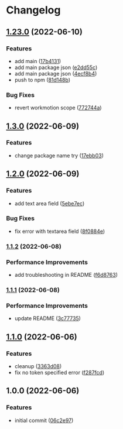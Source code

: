 # Changelog

## [1.23.0](https://github.com/AbdallahBedir/design-system/compare/v1.22.0...v1.23.0) (2022-06-10)


### Features

* add main ([17b4131](https://github.com/AbdallahBedir/design-system/commit/17b4131f0855e28e4304e5518ed68ef856b4b90c))
* add main package json ([e2dd55c](https://github.com/AbdallahBedir/design-system/commit/e2dd55cbbe6a15bff7d1f8dfc9c3dcff7f4f7a68))
* add main package json ([4ecf8b4](https://github.com/AbdallahBedir/design-system/commit/4ecf8b4e9542393e530777dc2865ba7ee7ebedc6))
* push to npm ([81d148b](https://github.com/AbdallahBedir/design-system/commit/81d148ba1e065c489d8b133395ceceac0ae84d32))

### Bug Fixes

* revert workmotion scope ([772744a](https://github.com/workmotion/design-system/commit/772744a2b9d5a4d768d4e5b4c9c37af76ab40422))

## [1.3.0](https://github.com/workmotion/design-system/compare/v1.2.0...v1.3.0) (2022-06-09)


### Features

* change package name try ([17ebb03](https://github.com/workmotion/design-system/commit/17ebb034aa8720bade03bbac109ee8d0475c7949))

## [1.2.0](https://github.com/workmotion/design-system/compare/v1.1.2...v1.2.0) (2022-06-09)


### Features

* add text area field ([5ebe7ec](https://github.com/workmotion/design-system/commit/5ebe7ec45445be2d44bb3da5426ada2578f8987e))


### Bug Fixes

* fix error with textarea field ([8f0884e](https://github.com/workmotion/design-system/commit/8f0884e9e872c63962c952cebcd47edd21dc2556))

### [1.1.2](https://github.com/workmotion/design-system/compare/v1.1.1...v1.1.2) (2022-06-08)


### Performance Improvements

* add troubleshooting in README ([f6d8763](https://github.com/workmotion/design-system/commit/f6d876358f6c7a7d1b96e8244c6f1dc043946b5d))

### [1.1.1](https://github.com/workmotion/design-system/compare/v1.1.0...v1.1.1) (2022-06-08)


### Performance Improvements

* update README ([3c77735](https://github.com/workmotion/design-system/commit/3c77735fd6fe791ea0bf31d947f4992ed1778a68))

## [1.1.0](https://github.com/workmotion/design-system/compare/v1.0.0...v1.1.0) (2022-06-06)


### Features

* cleanup ([3363d08](https://github.com/workmotion/design-system/commit/3363d088f05955df555f3446f5f3263a9baacdf2))
* fix no token specified error ([f287fcd](https://github.com/workmotion/design-system/commit/f287fcd000e0c0d4ea664200faca1f8684349551))

## 1.0.0 (2022-06-06)


### Features

* initial commit ([06c2e97](https://github.com/workmotion/design-system/commit/06c2e97150c8f3b98468ab1a7a1b0769a2797b99))
